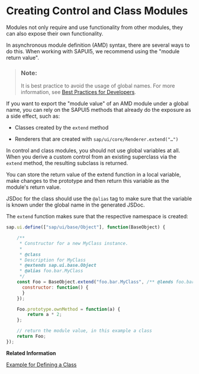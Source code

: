 <!-- loioc78c07c094e04ccfaab659378a1707c7 -->

# Creating Control and Class Modules

Modules not only require and use functionality from other modules, they can also expose their own functionality.

In asynchronous module definition \(AMD\) syntax, there are several ways to do this. When working with SAPUI5, we recommend using the "module return value".

> ### Note:  
> It is best practice to avoid the usage of global names. For more information, see [Best Practices for Developers](../03_Get-Started/best-practices-for-developers-28fcd55.md).

If you want to export the "module value" of an AMD module under a global name, you can rely on the SAPUI5 methods that already do the exposure as a side effect, such as:

-   Classes created by the `extend` method

-   Renderers that are created with `sap/ui/core/Renderer.extend("…")`


In control and class modules, you should not use global variables at all. When you derive a custom control from an existing superclass via the `extend` method, the resulting subclass is returned.

You can store the return value of the extend function in a local variable, make changes to the prototype and then return this variable as the module's return value.

JSDoc for the class should use the `@alias` tag to make sure that the variable is known under the global name in the generated JSDoc.

The `extend` function makes sure that the respective namespace is created:

```js
sap.ui.define(["sap/ui/base/Object"], function(BaseObject) {

    /**
     * Constructor for a new MyClass instance.
     *
     * @class
     * Description for MyClass
     * @extends sap.ui.base.Object
     * @alias foo.bar.MyClass
     */  
    const Foo = BaseObject.extend("foo.bar.MyClass", /** @lends foo.bar.MyClass.prototype */ {
      constructor: function() {
      }
    });

    Foo.prototype.ownMethod = function(a) {
        return a * 2;
    };

    // return the module value, in this example a class
    return Foo;
});
```

**Related Information**  


[Example for Defining a Class](example-for-defining-a-class-f6fba4c.md "Full example of a class definition, including JSDoc")

